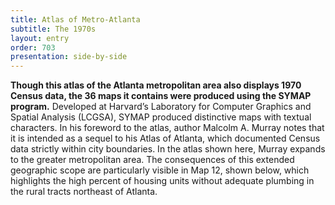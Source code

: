 ```yaml
---
title: Atlas of Metro-Atlanta
subtitle: The 1970s
layout: entry
order: 703
presentation: side-by-side
---
```


**Though this atlas of the Atlanta metropolitan area also displays 1970 Census data, the 36 maps it contains were produced using the SYMAP program.** Developed at Harvard’s Laboratory for Computer Graphics and Spatial Analysis (LCGSA), SYMAP produced distinctive maps with textual characters. In his foreword to the atlas, author Malcolm A. Murray notes that it is intended as a sequel to his Atlas of Atlanta, which documented Census data strictly within city boundaries. In the atlas shown here, Murray expands to the greater metropolitan area. The consequences of this extended geographic scope are particularly visible in Map 12, shown below, which highlights the high percent of housing units without adequate plumbing in the rural tracts northeast of Atlanta.